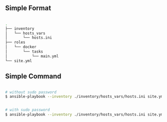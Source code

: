 
## Simple Format

```bash

.
├── inventory
│   └── hosts_vars
│       └── hosts.ini
├── roles
│   └── docker
│       └── tasks
│           └── main.yml
└── site.yml


```

## Simple Command

```bash

# without sudo password 
$ ansible-playbook --inventory ./inventory/hosts_vars/hosts.ini site.yml 


# with sudo password
$ ansible-playbook --inventory ./inventory/hosts_vars/hosts.ini site.yml --ask-become-pass

```



